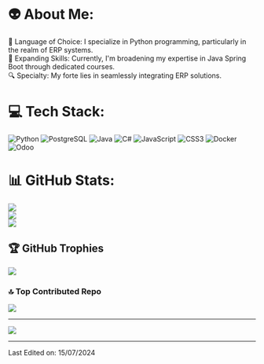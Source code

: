 # 👽 About Me:
🚀 Language of Choice: I specialize in Python programming, particularly in the realm of ERP systems.
<br>
📘 Expanding Skills: Currently, I'm broadening my expertise in Java Spring Boot through dedicated courses.
<br>
🔍 Specialty: My forte lies in seamlessly integrating ERP solutions.




# 💻 Tech Stack:
![Python](https://img.shields.io/badge/python-%2314354C.svg?style=for-the-badge&logo=python&logoColor=white) ![PostgreSQL](https://img.shields.io/badge/postgresql-%23316192.svg?style=for-the-badge&logo=postgresql&logoColor=white) 
![Java](https://img.shields.io/badge/java-%23ED8B00.svg?style=for-the-badge&logo=java&logoColor=white)
![C#](https://img.shields.io/badge/c%23-%23239120.svg?style=for-the-badge&logo=c-sharp&logoColor=white)
![JavaScript](https://img.shields.io/badge/javascript-%23323330.svg?style=for-the-badge&logo=javascript&logoColor=%23F7DF1E) 
![CSS3](https://img.shields.io/badge/css3-%231572B6.svg?style=for-the-badge&logo=css3&logoColor=white) 
![Docker](https://img.shields.io/badge/docker-%230db7ed.svg?style=for-the-badge&logo=docker&logoColor=white)
![Odoo](https://img.shields.io/badge/odoo-%23714BFF.svg?style=for-the-badge&logo=odoo&logoColor=white)


# 📊 GitHub Stats:
![](https://github-readme-stats.vercel.app/api?username=santiagoyeal&theme=transparent&hide_border=false&include_all_commits=false&count_private=false)<br/>
![](https://github-readme-streak-stats.herokuapp.com/?user=santiagoyeal&theme=transparent&hide_border=false)<br/>
![](https://github-readme-stats.vercel.app/api/top-langs/?username=santiagoyeal&theme=transparent&hide_border=false&include_all_commits=false&count_private=true&layout=compact)

## 🏆 GitHub Trophies
![](https://github-profile-trophy.vercel.app/?username=santiagoyeal&theme=onedark&no-frame=true&no-bg=false&margin-w=4)

### 🔝 Top Contributed Repo
![](https://github-contributor-stats.vercel.app/api?username=santiagoyeal&limit=5&theme=tokyonight&combine_all_yearly_contributions=true)


---
[![](https://visitcount.itsvg.in/api?id=santiagoyeal&icon=2&color=4)](https://visitcount.itsvg.in)

------

Last Edited on: 15/07/2024
